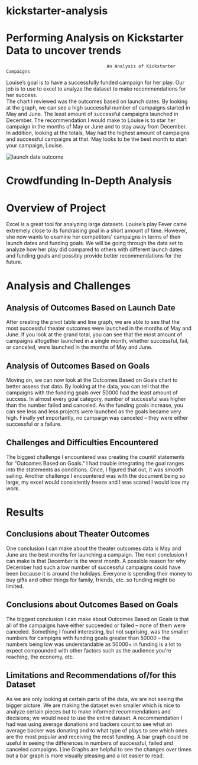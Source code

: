 # kickstarter-analysis #
# Performing Analysis on Kickstarter Data to uncover trends #
                                          An Analysis of Kickstarter Campaigns
Louise’s goal is to have a successfully funded campaign for her play. Our job is to use to excel to analyze the dataset to make recommendations for her success.  
The chart I reviewed was the outcomes based on launch dates. By looking at the graph, we can see a high successful number of campaigns started in May and June. The least amount of successful campaigns launched in December. The recommendation I would make to Louise is to star her campaign in the months of May or June and to stay away from December. In addition, looking at the totals, May had the highest amount of campaigns and successful campaigns at that. May looks to be the best month to start your campaign, Louise. 


![launch date outcome](https://user-images.githubusercontent.com/74915619/101298459-10ea2a00-37fc-11eb-9b94-8260e5851219.PNG)



# Crowdfunding In-Depth Analysis #
# Overview of Project 
Excel is a great tool for analyzing large datasets. Louise’s play Fever came extremely close to its fundraising goal in a short amount of time. However, she now wants to examine her competitors’ campaigns in terms of their launch dates and funding goals. We will be going through the data set to analyze how her play did compared to others with different launch dates and funding goals and possibly provide better recommendations for the future. 

# Analysis and Challenges
## Analysis of Outcomes Based on Launch Date
After creating the pivot table and line graph, we are able to see that the most successful theater outcomes were launched in the months of May and June. If you look at the grand total, you can see that the most amount of campaigns altogether launched in a single month, whether successful, fail, or canceled, were launched in the months of May and June. 
## Analysis of Outcomes Based on Goals
Moving on, we can now look at the Outcomes Based on Goals chart to better assess that data. By looking at the data, you can tell that the campaigns with the funding goals over 50000 had the least amount of success. In almost every goal category, number of successful was higher than the number failed and canceled. As the funding goals increase, you can see less and less projects were launched as the goals became very high. Finally yet importantly, no campaign was canceled – they were either successful or a failure. 
## Challenges and Difficulties Encountered
The biggest challenge I encountered was creating the countif statements for “Outcomes Based on Goals.” I had trouble integrating the goal ranges into the statements as conditions. Once, I figured that out, it was smooth sailing. Another challenge I encountered was with the document being so large, my excel would consistently freeze and I was scared I would lose my work. 
# Results
## Conclusions about Theater Outcomes
One conclusion I can make about the theater outcomes data is May and June are the best months for launching a campaign. The next conclusion I can make is that December is the worst month. A possible reason for why December had such a low number of successful campaigns could have been because it is around the holidays. Everyone is spending their money to buy gifts and other things for family, friends, etc. so funding might be limited. 
## Conclusions about Outcomes Based on Goals
The biggest conclusion I can make about Outcomes Based on Goals is that all of the campaigns have either succeeded or failed – none of them were canceled. Something I found interesting, but not suprising, was the smaller numbers for campigns with funding goals greater than 50000 – the numbers being low was understandable as 50000+ in funding is a lot to expect compounded with other factors such as the audience you’re reaching, the economy, etc.
## Limitations and Recommendations of/for this Dataset
As we are only looking at certain parts of the data, we are not seeing the bigger picture. We are making the dataset even smaller which is nice to analyze certain pieces but to make informed recommendations and decisions; we would need to use the entire dataset. A recommendation I had was using average donations and backers count to see what an average backer was donating and to what type of plays to see which ones are the most popular and receiving the most funding. A bar graph could be useful in seeing the differences in numbers of successful, failed and canceled campaigns. Line Graphs are helpful to see the changes over times but a bar graph is more visually pleasing and a lot easier to read. 
